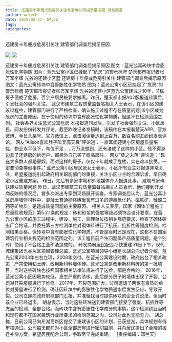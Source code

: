 ```yaml
---
title: 还建房十年便成危房引关注专家确认砖块质量问题_湖北频道
author: wetech
date: 2019-02-21- 07:22
tags: 
categories: 
---
```

还建房十年便成危房引关注 建管部门调查后揭示原因
<!-- more -->
                
<img align="center" border="0" src="http://p0.ifengimg.com/a/2019_08/0c2e5c8bd2700ca_size42_w413_h310.jpg" />
                
<img align="center" border="0" src="http://p2.ifengimg.com/a/2016/0810/204c433878d5cf9size1_w16_h16.png" />
            
还建房十年便成危房引关注 建管部门调查后揭示原因 图文：蓝光公寓砖块中含膨胀性化学物质 图为：蓝光公寓小区已挂起了“危房”的警示标牌 楚天都市报记者张万军李辉 光谷的还建小区蓝
还建房十年便成危房引关注 建管部门调查后揭示原因
图文：蓝光公寓砖块中含膨胀性化学物质
图为：蓝光公寓小区已挂起了“危房”的警示标牌
楚天都市报记者张万军李辉
光谷的还建小区蓝光公寓建成才10年，11栋房子便成了危房，百余户居民被要求搬离。昨日，楚天都市报A02版报道此事后，引发社会的强烈关注。
武汉市建筑工程质量监督站相关人士表示，在该小区的建设过程中，建管部门进行了严格检查，确认施工过程不存在质量问题;该小区成为危房的主要原因，在于使用的砖块中含有膨胀性化学物质，但这不在检测范围之列。
社会各界关注蓝光公寓危房
本报报道刊发后，引发了社会强烈关注，小区居民、网友纷纷转发并评论。截至昨晚记者发稿时，该稿件在本报看楚天APP、官方微博、今日头条号、官方微信上，点击阅读量达到上百万，数百名网友纷纷发表评论。
网友“Alison喜欢胖子叫吴邪天真”评论道：一直耳闻还建小区房屋质量堪忧，物业水平低下，车位不足……万万没想到，还有渣成了这样的小区。怪不得身边拿了还建房的拆迁户，都另外自己买了商品房住。
网友“桑之未落”评论道：“现在大多数人都是房奴，面对这样的房子，仅仅十年就成了危楼，实在难以接受。一定要彻查类似事件。”
蓝光公寓小区居民张女士表示，小区所有业主对报道非常关注，希望报道能引起政府相关职能部门的重视，关注小区业主的合理诉求，早日确定小区重建方案。
昨日，先后有多家本地和外地媒体介入报道此事。
建筑专家确认砖块质量问题
昨日，武汉市建筑工程质量监督站相关人员表示，他们接到开发商反映的情况后，曾多次派出专家到现场展开调查。专家调查后认为，蓝光公寓小区房屋墙体材料中，混凝土普通砌体砖里含有过多的游离氧化钙、磁铁矿、硅酸二钙等矿物质，是造成质量问题的主要原因。
相关人员表示，国家《砌体工程施工质量验收规范》第5.2.1条的规定：砖和砂浆的强度等级必须符合设计要求。在蓝光公寓小区的施工过程中，建设、施工、监理单位按相关规范要求，检查了砌体砖出厂合格证，并委托第三方检测单位对砌体砖进行了抗压、抗折性等强度检测，检测结果合格。但砖块中含有膨胀性化学物质，不管是当时还是现在，这都不在国家建筑行业相关规范的检测范围之列。该工程目前产生问题属产品质量问题，是个别砖厂使用了不合格工业矿渣造成的。
开发商盼居民配合尽快重建
昨日下午，现代城建集团光谷片区项目管理总监、蓝光公寓项目领导小组组长胡总向记者介绍，蓝光公寓2003年左右立项，2008年交付。在蓝光公寓建设时期，政府出台了相关政策：严禁使用粘土砖，改用新材料墙体砖。蓝光公寓是改用新材料砖的第一批项目，当时这些砖块也按照国家相关法律法规进行了送检，都是合格的。
2016年，蓝光公寓小区因地势较低，发生严重的渍水，此后部分房子的墙体出现了开裂，公司对开裂房屋进行了维修。2017年，开裂范围扩大，公司邀请了两家有资质的单位对房屋进行了检测，确认因砖块中的膨胀性化学物质遇水后发生反应，导致开裂。公司立即向政府职能部门汇报，并准备找当时提供砖块的企业讨说法，但当时该企业已经退市。
胡总表示，当时这些砖块送到建管部门接受了强度、抗折性等方面的检测，全部合格。而砖块中含有膨胀性化学成分的事情，这个检测项目当时和现在都不在国家建筑行业所要求的检测范围之内，公司对此也无能无力。
胡总称，目前公司已向东湖高新区提交了重建该小区的计划，已获批准，具体规划有待审核通过。公司每天都在对小区全部房屋进行密切监测，并向居民提出了合理的搬迁补偿方案，希望居民配合公司，争取尽早完成重建。
 
[责任编辑：邓兰天]
            
